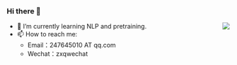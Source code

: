 
### Hi there 👋

<img align="right" src="https://github-readme-stats.vercel.app/api?username=XiaoqingNLP&show_icons=true&hide_title=true&theme=tokyonight&&hide_border=true" /> 

- 🌱 I’m currently learning NLP and pretraining.
- 📫 How to reach me: 
  - Email：247645010 AT qq.com 
  - Wechat：zxqwechat



